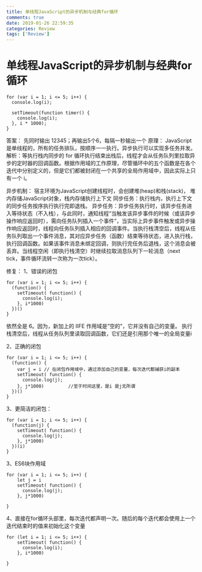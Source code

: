 ```yaml
---
title: 单线程JavaScript的异步机制与经典for循环
comments: true
date: 2019-01-26 22:59:35
categories: Review
tags: ['Review']
---
```



# 单线程JavaScript的异步机制与经典for循环

```
for (var i = 1; i <= 5; i++) {
  console.log(i);

  setTimeout(function timer() {
    console.log(i);
  }, i * 1000);
}
```
答案： 先同时输出 12345；再输出5个6，每隔一秒输出一个
原理： JavaScript 是单线程的，所有的任务排队，按顺序一一执行。异步执行可以实现多任务并发。
解析：等执行栈内同步的 for 循环执行结束出栈后，线程才会从任务队列里拉取异步的定时器的回调函数。根据作用域的工作原理，尽管循环中的五个函数是在各个迭代中分别定义的，但是它们都被封闭在一个共享的全局作用域中，因此实际上只有一个 i。

异步机制：
宿主环境为JavaScript创建线程时，会创建堆(heap)和栈(stack)， 堆内存储JavaScript对象，栈内存储执行上下文
同步任务：执行栈内，执行上下文的同步任务按序执行执行完即退栈。
异步任务：异步任务执行时，该异步任务进入等待状态（不入栈），与此同时，通知线程“当触发该异步事件的时候（或该异步操作响应返回时），需向任务队列插入一个事件”，当实际上异步事件触发或异步操作响应返回时，线程向任务队列插入相应的回调事件。当执行栈清空后，线程从任务队列取出一个事件消息，其对应异步任务（函数）结束等待状态，进入执行栈，执行回调函数。如果该事件消息未绑定回调，则执行完任务后退栈，这个消息会被丢弃。当线程空闲（即执行栈清空）时继续拉取消息队列下一轮消息（next tick，事件循环流转一次称为一次tick）。

修复：
1、错误的闭包
```
for (var i = 1; i <= 5; i++) {
  (function() {
    setTimeout( function() {
      console.log(i);
    }, i*1000)
  })()
}
```
依然全是 6。因为，新加上的 IIFE 作用域是”空的”，它并没有自己的变量。 执行栈清空后，线程从任务队列里读取回调函数，它们还是引用那个唯一的全局变量i

2、正确的闭包
```
for (var i = 1; i <= 5; i++) {
  (function() {
    var j = i // 在闭包作用域中，通过添加自己的变量，每次迭代都捕获i的副本
    setTimeout( function() {
      console.log(j);
    }, j*1000)         //至于时间这里，是i 是j无所谓
  })()
}
```
3、更简洁的闭包：
```
for (var i = 1; i <= 5; i++) {
  (function(j) {
    setTimeout( function() {
      console.log(j);
    }, j*1000)
  })(i) 
}
```
3、ES6块作用域
```
for (var i = 1; i <= 5; i++) {
    let j = i
    setTimeout( function() {
      console.log(j);
    }, j*1000)

}
```
4、直接在for循环头部里，每次迭代都声明一次。随后的每个迭代都会使用上一个迭代结束时的值来初始化这个变量
```
for (let i = 1; i <= 5; i++) {
    setTimeout( function() {
      console.log(i);
    }, i*1000)

}
```